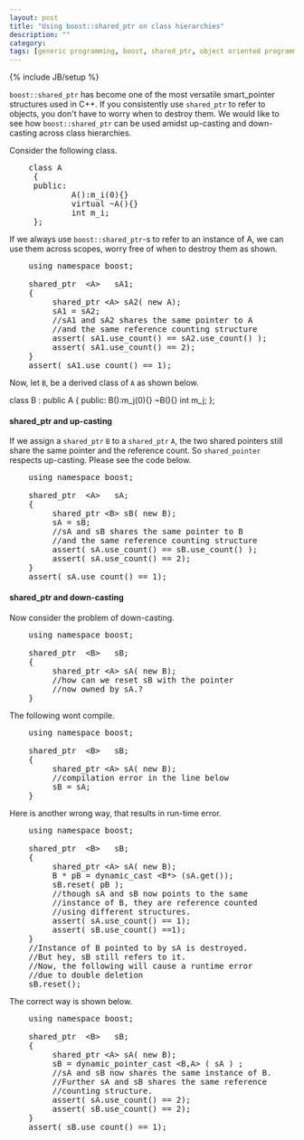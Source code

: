 ```yaml
---
layout: post
title: "Using boost::shared_ptr on class hierarchies"
description: ""
category: 
tags: [generic programming, boost, shared_ptr, object oriented programming]
---
```

{% include JB/setup %}

<code>boost::shared_ptr</code> has become one of the most versatile smart_pointer structures used in C++.
If you consistently use <code>shared_ptr</code> to refer to objects,
you don't have to worry when to destroy them.
We would like to see how <code>boost::shared_ptr</code> can be used amidst up-casting and down-casting across class hierarchies.



Consider the following class.

<pre>
    class A
     {
     public:
             A():m_i(0){}
             virtual ~A(){}
             int m_i;
     };
</pre>

If we always use <code>boost::shared_ptr</code>-s to refer to an instance of A, we
can use them across scopes, worry free of when to destroy them as shown.

<pre>
    using namespace boost;

    shared_ptr  &lt;A&gt;   sA1;
    {
         shared_ptr &lt;A&gt; sA2( new A);
         sA1 = sA2;
         //sA1 and sA2 shares the same pointer to A
         //and the same reference counting structure
         assert( sA1.use_count() == sA2.use_count() );
         assert( sA1.use_count() == 2);
    }
    assert( sA1.use_count() == 1);
</pre>

Now, let <code>B</code>, be a derived class of <code>A</code> as shown below.

</pre>
     class B : public A
     {
     public:
             B():m_j(0){}
             ~B(){}
             int m_j;
     };
</pre>

#### shared_ptr and up-casting

If we assign a <code>shared_ptr</code> <code>B</code> to a <code>shared_ptr</code> <code>A</code>,
the two shared pointers still share the same pointer and the reference count. So <code>shared_pointer</code> respects up-casting. Please see the code below.

<pre>
    using namespace boost;

    shared_ptr  &lt;A&gt;   sA;
    {
         shared_ptr &lt;B&gt; sB( new B);
         sA = sB;
         //sA and sB shares the same pointer to B
         //and the same reference counting structure
         assert( sA.use_count() == sB.use_count() );
         assert( sA.use_count() == 2);
    }
    assert( sA.use_count() == 1);
</pre>

#### shared_ptr and down-casting

Now consider the problem of down-casting.

<pre>
    using namespace boost;

    shared_ptr  &lt;B&gt;   sB;
    {
         shared_ptr &lt;A&gt; sA( new B);
         //how can we reset sB with the pointer
         //now owned by sA.?
    }
</pre>

The following wont compile.

<pre>
    using namespace boost;

    shared_ptr  &lt;B&gt;   sB;
    {
         shared_ptr &lt;A&gt; sA( new B);
         //compilation error in the line below
         sB = sA;
    }
</pre>

Here is another wrong way, that results in run-time error.
<pre>
    using namespace boost;

    shared_ptr  &lt;B&gt;   sB;
    {
         shared_ptr &lt;A&gt; sA( new B);
         B * pB = dynamic_cast &lt;B*&gt; (sA.get());
         sB.reset( pB );
         //though sA and sB now points to the same
         //instance of B, they are reference counted
         //using different structures.
         assert( sA.use_count() == 1);
         assert( sB.use_count() ==1);
    }
    //Instance of B pointed to by sA is destroyed.
    //But hey, sB still refers to it.
    //Now, the following will cause a runtime error
    //due to double deletion
    sB.reset();
</pre>
The correct way is shown below.

<pre>
    using namespace boost;

    shared_ptr  &lt;B&gt;   sB;
    {
         shared_ptr &lt;A&gt; sA( new B);
         sB = dynamic_pointer_cast &lt;B,A&gt; ( sA ) ;
         //sA and sB now shares the same instance of B.
         //Further sA and sB shares the same reference
         //counting structure.
         assert( sA.use_count() == 2);
         assert( sB.use_count() == 2);
    }
    assert( sB.use_count() == 1);
</pre>


